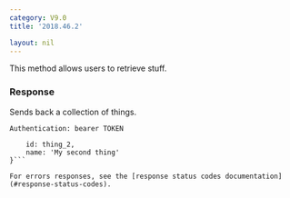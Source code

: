 ```yaml
---
category: V9.0
title: '2018.46.2'

layout: nil
---
```


This method allows users to retrieve stuff.

### Response

Sends back a collection of things.

```Authentication: bearer TOKEN```
```{
    id: thing_2,
    name: 'My second thing'
}```

For errors responses, see the [response status codes documentation](#response-status-codes).